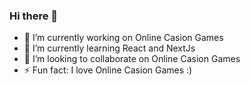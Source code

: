 ### Hi there 👋

- 🔭 I’m currently working on Online Casion Games
- 🌱 I’m currently learning React and NextJs
- 👯 I’m looking to collaborate on Online Casion Games
- ⚡ Fun fact: I love Online Casion Games :)


